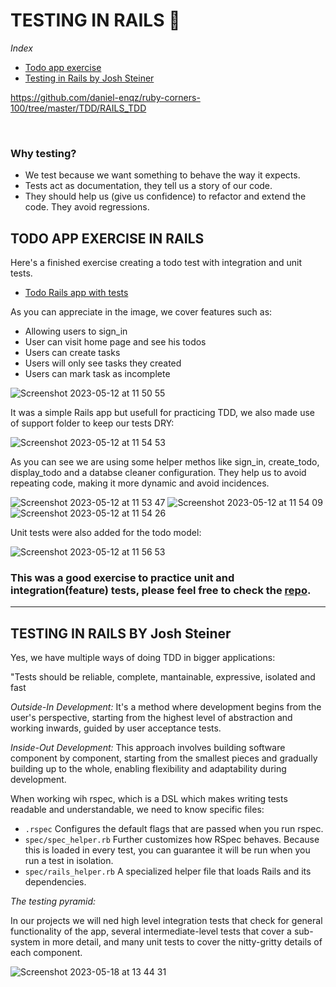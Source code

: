 # TESTING IN RAILS 🧶

*Index*
- [Todo app exercise](https://github.com/daniel-enqz/ruby-corners-100/tree/master/TDD/RAILS_TDD/README.md#Todo-app-exercise)
- [Testing in Rails by Josh Steiner](https://github.com/daniel-enqz/ruby-corners-100/tree/master/TDD/RAILS_TDD/README.md#testing-in-rails-by-josh-steiner)

https://github.com/daniel-enqz/ruby-corners-100/tree/master/TDD/RAILS_TDD

<br>

### Why testing?

- We test because we want something to behave the way it expects.
- Tests act as documentation, they tell us a story of our code.
- They should help us (give us confidence) to refactor and extend the code. They avoid regressions.

## TODO APP EXERCISE IN RAILS
Here's a finished exercise creating a todo test with integration and unit tests.
- [Todo Rails app with tests](https://github.com/daniel-enqz/rails_tdd)

As you can appreciate in the image, we cover features such as:
- Allowing users to sign_in
- User can visit home page and see his todos
- Users can create tasks
- Users will only see tasks they created
- Users can mark task as incomplete

![Screenshot 2023-05-12 at 11 50 55](https://github.com/daniel-enqz/ruby-corners-100/assets/72522628/74982873-7077-4070-8d8d-9cf08ee1aeb7)

It was a simple Rails app but usefull for practicing TDD, we also made use of support folder to keep our tests DRY:

![Screenshot 2023-05-12 at 11 54 53](https://github.com/daniel-enqz/ruby-corners-100/assets/72522628/8bfe255a-8fba-40f7-9269-ba892a687e56)

As you can see we are using some helper methos like sign_in, create_todo, display_todo and a databse cleaner configuration. They help us to avoid repeating code, making it more dynamic and avoid incidences.

![Screenshot 2023-05-12 at 11 53 47](https://github.com/daniel-enqz/ruby-corners-100/assets/72522628/73182961-00b4-4a6b-b860-3415aae1bd8c)
![Screenshot 2023-05-12 at 11 54 09](https://github.com/daniel-enqz/ruby-corners-100/assets/72522628/b7507134-06f0-437f-a1c7-8bd7be7d7fd5)
![Screenshot 2023-05-12 at 11 54 26](https://github.com/daniel-enqz/ruby-corners-100/assets/72522628/40b5f349-95b5-4a24-81b1-fcbc18cf555d)

Unit tests were also added for the todo model:

![Screenshot 2023-05-12 at 11 56 53](https://github.com/daniel-enqz/ruby-corners-100/assets/72522628/2fc42f76-f346-43e2-acb5-40dd44bed04b)


### This was a good exercise to practice unit and integration(feature) tests, please feel free to check the [repo](https://github.com/daniel-enqz/rails_tdd).

---

## TESTING IN RAILS BY Josh Steiner

Yes, we have multiple ways of doing TDD in bigger applications:

"Tests should be reliable, complete, mantainable, expressive, isolated and fast

*Outside-In Development:* It's a method where development begins from the user's perspective, starting from the highest level of abstraction and working inwards, guided by user acceptance tests.

*Inside-Out Development:* This approach involves building software component by component, starting from the smallest pieces and gradually building up to the whole, enabling flexibility and adaptability during development.


When working wih rspec, which is a DSL which makes writing tests readable and understandable, we need to know specific files:
- `.rspec` Configures the default flags that are passed when you run rspec. 
- `spec/spec_helper.rb` Further customizes how RSpec behaves. Because this is loaded in every test, you can guarantee it will be run when you run a test in isolation.
-  `spec/rails_helper.rb` A specialized helper file that loads Rails and its dependencies.

*The testing pyramid:*

In our projects we will ned high level integration tests that check for general functionality of the app, several intermediate-level tests that cover a sub-system in more detail, and many unit tests to cover the nitty-gritty details of each component.

![Screenshot 2023-05-18 at 13 44 31](https://github.com/daniel-enqz/ruby-corners-100/assets/72522628/91cc3335-13ba-4735-8774-ddc8ce38eb69)


